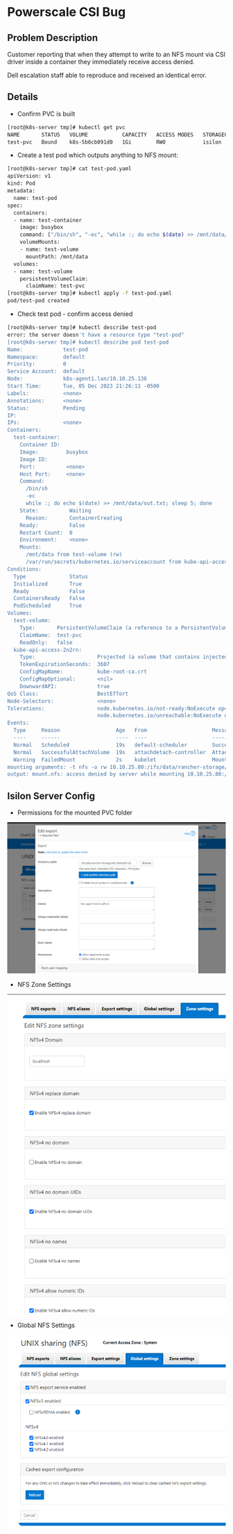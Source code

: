# Powerscale CSI Bug

## Problem Description

Customer reporting that when they attempt to write to an NFS mount via CSI driver inside a container they immediately receive access denied.

Dell escalation staff able to reproduce and received an identical error.

## Details

- Confirm PVC is built

```bash
[root@k8s-server tmp]# kubectl get pvc
NAME       STATUS   VOLUME           CAPACITY   ACCESS MODES   STORAGECLASS   AGE
test-pvc   Bound    k8s-5b6cb091d0   1Gi        RWO            isilon         4h4m
```

- Create a test pod which outputs anything to NFS mount:

```bash
[root@k8s-server tmp]# cat test-pod.yaml
apiVersion: v1
kind: Pod
metadata:
  name: test-pod
spec:
  containers:
  - name: test-container
    image: busybox
    command: ["/bin/sh", "-ec", "while :; do echo $(date) >> /mnt/data/out.txt; sleep 5; done"]
    volumeMounts:
    - name: test-volume
      mountPath: /mnt/data
  volumes:
  - name: test-volume
    persistentVolumeClaim:
      claimName: test-pvc
[root@k8s-server tmp]# kubectl apply -f test-pod.yaml
pod/test-pod created
```

- Check test pod - confirm access denied

```bash
[root@k8s-server tmp]# kubectl describe test-pod
error: the server doesn't have a resource type "test-pod"
[root@k8s-server tmp]# kubectl describe pod test-pod
Name:             test-pod
Namespace:        default
Priority:         0
Service Account:  default
Node:             k8s-agent1.lan/10.10.25.136
Start Time:       Tue, 05 Dec 2023 21:26:11 -0500
Labels:           <none>
Annotations:      <none>
Status:           Pending
IP:
IPs:              <none>
Containers:
  test-container:
    Container ID:
    Image:         busybox
    Image ID:
    Port:          <none>
    Host Port:     <none>
    Command:
      /bin/sh
      -ec
      while :; do echo $(date) >> /mnt/data/out.txt; sleep 5; done
    State:          Waiting
      Reason:       ContainerCreating
    Ready:          False
    Restart Count:  0
    Environment:    <none>
    Mounts:
      /mnt/data from test-volume (rw)
      /var/run/secrets/kubernetes.io/serviceaccount from kube-api-access-2n2rn (ro)
Conditions:
  Type              Status
  Initialized       True
  Ready             False
  ContainersReady   False
  PodScheduled      True
Volumes:
  test-volume:
    Type:       PersistentVolumeClaim (a reference to a PersistentVolumeClaim in the same namespace)
    ClaimName:  test-pvc
    ReadOnly:   false
  kube-api-access-2n2rn:
    Type:                    Projected (a volume that contains injected data from multiple sources)
    TokenExpirationSeconds:  3607
    ConfigMapName:           kube-root-ca.crt
    ConfigMapOptional:       <nil>
    DownwardAPI:             true
QoS Class:                   BestEffort
Node-Selectors:              <none>
Tolerations:                 node.kubernetes.io/not-ready:NoExecute op=Exists for 300s
                             node.kubernetes.io/unreachable:NoExecute op=Exists for 300s
Events:
  Type     Reason                  Age   From                     Message
  ----     ------                  ----  ----                     -------
  Normal   Scheduled               19s   default-scheduler        Successfully assigned default/test-pod to k8s-agent1.lan
  Normal   SuccessfulAttachVolume  19s   attachdetach-controller  AttachVolume.Attach succeeded for volume "k8s-5b6cb091d0"
  Warning  FailedMount             2s    kubelet                  MountVolume.SetUp failed for volume "k8s-5b6cb091d0" : rpc error: code = Unknown desc = mount failed: exit status 32
mounting arguments: -t nfs -o rw 10.10.25.80:/ifs/data/rancher-storage/k8s-5b6cb091d0 /var/lib/kubelet/pods/e1bb5844-f482-4dfa-b4b0-0aa8225a316b/volumes/kubernetes.io~csi/k8s-5b6cb091d0/mount
output: mount.nfs: access denied by server while mounting 10.10.25.80:/ifs/data/rancher-storage/k8s-5b6cb091d0
```

## Isilon Server Config

- Permissions for the mounted PVC folder

![](images/2023-12-06-09-42-34.png)

- NFS Zone Settings

![](images/2023-12-06-09-43-09.png)

- Global NFS Settings

![](images/2023-12-06-09-43-25.png)